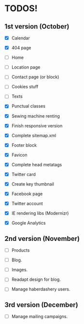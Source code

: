 # TODOS!

## 1st version  (October)

- [x] Calendar
- [x] 404 page
- [ ] Home
- [ ] Location page
- [ ] Contact page (or block)
- [ ] Cookies stuff
- [ ] Texts
- [x] Punctual classes
- [x] Sewing machine renting
- [x] Finish responsive version
- [x] Complete sitemap.xml
- [x] Footer block
- [x] Favicon
- [x] Complete head metatags
- [x] Twitter card
- [x] Create key thumbnail
- [x] Facebook page
- [x] Twitter account
- [x] IE rendering libs (Modernizr)
- [x] Google Analytics


## 2nd version (November)

- [ ] Products
- [ ] Blog.
- [ ] Images.
- [ ] Readapt design for blog.
- [ ] Manage haberdashery users.


## 3rd version (December)

- [ ] Manage mailing campaigns.